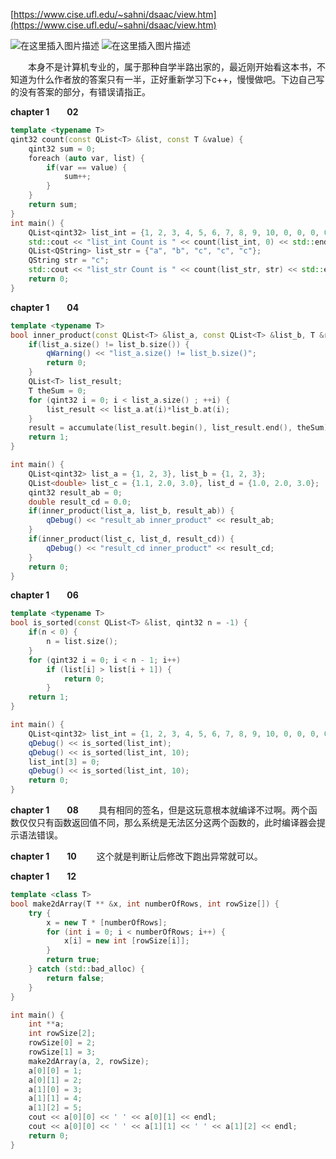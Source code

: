 [https://www.cise.ufl.edu/~sahni/dsaac/view.htm](https://www.cise.ufl.edu/~sahni/dsaac/view.htm)

![在这里插入图片描述](https://img-blog.csdnimg.cn/20200412163935512.png#pic_center)
![在这里插入图片描述](https://img-blog.csdnimg.cn/20200412164102857.png#pic_center)

&emsp;&emsp;本身不是计算机专业的，属于那种自学半路出家的，最近刚开始看这本书，不知道为什么作者放的答案只有一半，正好重新学习下c++，慢慢做吧。下边自己写的没有答案的部分，有错误请指正。

**chapter 1&emsp;&emsp;02**

```cpp
template <typename T>
qint32 count(const QList<T> &list, const T &value) {
    qint32 sum = 0;
    foreach (auto var, list) {
        if(var == value) {
            sum++;
        }
    }
    return sum;
}
int main() {
    QList<qint32> list_int = {1, 2, 3, 4, 5, 6, 7, 8, 9, 10, 0, 0, 0, 0, 0};
    std::cout << "list_int Count is " << count(list_int, 0) << std::endl;
    QList<QString> list_str = {"a", "b", "c", "c", "c"};
    QString str = "c";
    std::cout << "list_str Count is " << count(list_str, str) << std::endl;
    return 0;
}
```

**chapter 1&emsp;&emsp;04**
```cpp
template <typename T>
bool inner_product(const QList<T> &list_a, const QList<T> &list_b, T &result) {
    if(list_a.size() != list_b.size()) {
        qWarning() << "list_a.size() != list_b.size()";
        return 0;
    }
    QList<T> list_result;
    T theSum = 0;
    for (qint32 i = 0; i < list_a.size() ; ++i) {
        list_result << list_a.at(i)*list_b.at(i);
    }
    result = accumulate(list_result.begin(), list_result.end(), theSum);
    return 1;
}

int main() {
    QList<qint32> list_a = {1, 2, 3}, list_b = {1, 2, 3};
    QList<double> list_c = {1.1, 2.0, 3.0}, list_d = {1.0, 2.0, 3.0};
    qint32 result_ab = 0;
    double result_cd = 0.0;
    if(inner_product(list_a, list_b, result_ab)) {
        qDebug() << "result_ab inner_product" << result_ab;
    }
    if(inner_product(list_c, list_d, result_cd)) {
        qDebug() << "result_cd inner_product" << result_cd;
    }
    return 0;
}

```
**chapter 1&emsp;&emsp;06**
```cpp
template <typename T>
bool is_sorted(const QList<T> &list, qint32 n = -1) {
    if(n < 0) {
        n = list.size();
    }
    for (qint32 i = 0; i < n - 1; i++)
        if (list[i] > list[i + 1]) {
            return 0;
        }
    return 1;
}

int main() {
    QList<qint32> list_int = {1, 2, 3, 4, 5, 6, 7, 8, 9, 10, 0, 0, 0, 0, 0};
    qDebug() << is_sorted(list_int);
    qDebug() << is_sorted(list_int, 10);
    list_int[3] = 0;
    qDebug() << is_sorted(list_int, 10);
    return 0;
}

```
**chapter 1&emsp;&emsp;08**
&emsp;&emsp;具有相同的签名，但是这玩意根本就编译不过啊。两个函数仅仅只有函数返回值不同，那么系统是无法区分这两个函数的，此时编译器会提示语法错误。

**chapter 1&emsp;&emsp;10**
&emsp;&emsp;这个就是判断让后修改下跑出异常就可以。

**chapter 1&emsp;&emsp;12**
```cpp
template <class T>
bool make2dArray(T ** &x, int numberOfRows, int rowSize[]) {
    try {
        x = new T * [numberOfRows];
        for (int i = 0; i < numberOfRows; i++) {
            x[i] = new int [rowSize[i]];
        }
        return true;
    } catch (std::bad_alloc) {
        return false;
    }
}

int main() {
    int **a;
    int rowSize[2];
    rowSize[0] = 2;
    rowSize[1] = 3;
    make2dArray(a, 2, rowSize);
    a[0][0] = 1;
    a[0][1] = 2;
    a[1][0] = 3;
    a[1][1] = 4;
    a[1][2] = 5;
    cout << a[0][0] << ' ' << a[0][1] << endl;
    cout << a[0][0] << ' ' << a[1][1] << ' ' << a[1][2] << endl;
    return 0;
}

```
